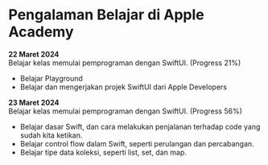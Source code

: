 # Pengalaman Belajar di Apple Academy

**22 Maret 2024**<br>
Belajar kelas memulai pemprograman dengan SwiftUI. (Progress 21%)
* Belajar Playground
* Belajar dan mengerjakan projek SwiftUI dari Apple Developers

**23 Maret 2024**<br>
Belajar kelas memulai pemprograman dengan SwiftUI. (Progress 56%)
* Belajar dasar Swift, dan cara melakukan penjalanan terhadap code yang sudah kita ketikan.
* Belajar control flow dalam Swift, seperti perulangan dan percabangan.
* Belajar tipe data koleksi, seperti list, set, dan map.
